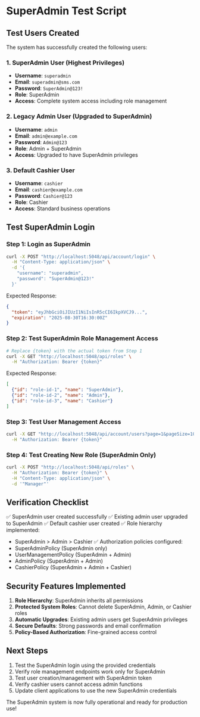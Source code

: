 # SuperAdmin Test Script

## Test Users Created
The system has successfully created the following users:

### 1. SuperAdmin User (Highest Privileges)
- **Username**: `superadmin`
- **Email**: `superadmin@sms.com`
- **Password**: `SuperAdmin@123!`
- **Role**: SuperAdmin
- **Access**: Complete system access including role management

### 2. Legacy Admin User (Upgraded to SuperAdmin)
- **Username**: `admin`
- **Email**: `admin@example.com`
- **Password**: `Admin@123`
- **Role**: Admin + SuperAdmin
- **Access**: Upgraded to have SuperAdmin privileges

### 3. Default Cashier User
- **Username**: `cashier`
- **Email**: `cashier@example.com`
- **Password**: `Cashier@123`
- **Role**: Cashier
- **Access**: Standard business operations

## Test SuperAdmin Login

### Step 1: Login as SuperAdmin
```bash
curl -X POST "http://localhost:5048/api/account/login" \
  -H "Content-Type: application/json" \
  -d '{
    "username": "superadmin",
    "password": "SuperAdmin@123!"
  }'
```

Expected Response:
```json
{
  "token": "eyJhbGciOiJIUzI1NiIsInR5cCI6IkpXVCJ9...",
  "expiration": "2025-08-30T16:30:00Z"
}
```

### Step 2: Test SuperAdmin Role Management Access
```bash
# Replace {token} with the actual token from Step 1
curl -X GET "http://localhost:5048/api/roles" \
  -H "Authorization: Bearer {token}"
```

Expected Response:
```json
[
  {"id": "role-id-1", "name": "SuperAdmin"},
  {"id": "role-id-2", "name": "Admin"},
  {"id": "role-id-3", "name": "Cashier"}
]
```

### Step 3: Test User Management Access
```bash
curl -X GET "http://localhost:5048/api/account/users?page=1&pageSize=10" \
  -H "Authorization: Bearer {token}"
```

### Step 4: Test Creating New Role (SuperAdmin Only)
```bash
curl -X POST "http://localhost:5048/api/roles" \
  -H "Authorization: Bearer {token}" \
  -H "Content-Type: application/json" \
  -d '"Manager"'
```

## Verification Checklist

✅ SuperAdmin user created successfully
✅ Existing admin user upgraded to SuperAdmin
✅ Default cashier user created
✅ Role hierarchy implemented:
   - SuperAdmin > Admin > Cashier
✅ Authorization policies configured:
   - SuperAdminPolicy (SuperAdmin only)
   - UserManagementPolicy (SuperAdmin + Admin)
   - AdminPolicy (SuperAdmin + Admin)
   - CashierPolicy (SuperAdmin + Admin + Cashier)

## Security Features Implemented

1. **Role Hierarchy**: SuperAdmin inherits all permissions
2. **Protected System Roles**: Cannot delete SuperAdmin, Admin, or Cashier roles
3. **Automatic Upgrades**: Existing admin users get SuperAdmin privileges
4. **Secure Defaults**: Strong passwords and email confirmation
5. **Policy-Based Authorization**: Fine-grained access control

## Next Steps

1. Test the SuperAdmin login using the provided credentials
2. Verify role management endpoints work only for SuperAdmin
3. Test user creation/management with SuperAdmin token
4. Verify cashier users cannot access admin functions
5. Update client applications to use the new SuperAdmin credentials

The SuperAdmin system is now fully operational and ready for production use!
